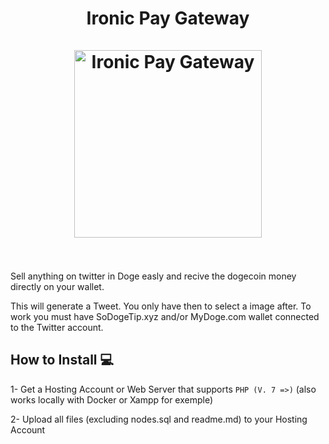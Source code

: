 <h1 align="center">
Ironic Pay Gateway
<br><br>
<img src="https://ironicpay.com/img/doge_card.png" alt="Ironic Pay Gateway" width="300"/>
<br><br>
</h1>

Sell anything on twitter in Doge easly and recive the dogecoin money directly on your wallet.

This will generate a Tweet. You only have then to select a image after. To work you must have SoDogeTip.xyz and/or MyDoge.com wallet connected to the Twitter account.

## How to Install 💻

1- Get a Hosting Account or Web Server that supports ```PHP (V. 7 =>)``` (also works locally with Docker or Xampp for exemple)

2- Upload all files (excluding nodes.sql and readme.md) to your Hosting Account
